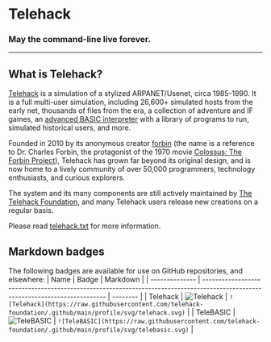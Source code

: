 # **Telehack**

### May the command-line live forever.

<hr>

## What is Telehack?

[Telehack](https://telehack.com/) is a simulation of a stylized ARPANET/Usenet, circa 1985-1990.  It is a full multi-user simulation, including 26,600+ simulated hosts from the early net, thousands of files from the era, a collection of adventure and IF games, an [advanced BASIC interpreter](https://github.com/telehack-foundation/.github/blob/main/basic.md) with a library of programs to run, simulated historical users, and more.

Founded in 2010 by its anonymous creator [forbin](https://github.com/telehack/) (the name is a reference to Dr. Charles Forbin, the protagonist of the 1970 movie [Colossus: The Forbin Project](https://en.wikipedia.org/wiki/Colossus:_The_Forbin_Project)), Telehack has grown far beyond its original design, and is now home to a lively community of over 50,000 programmers, technology enthusiasts, and curious explorers.

The system and its many components are still actively maintained by [The Telehack Foundation](https://github.com/orgs/telehack-foundation/people/), and many Telehack users release new creations on a regular basis.

Please read [telehack.txt](https://telehack.com/telehack.html) for more information.

## Markdown badges

The following badges are available for use on GitHub repositories, and elsewhere:
| Name           | Badge                                                                                                                          | Markdown                                                                                                     |
| -------------- | ------------------------------------------------------------------------------------------------------------------------------ | --------                                                                                                     |
| Telehack       | ![Telehack](https://raw.githubusercontent.com/telehack-foundation/.github/main/profile/svg/telehack.svg)                       | `![Telehack](https://raw.githubusercontent.com/telehack-foundation/.github/main/profile/svg/telehack.svg)`   |
| TeleBASIC      | ![TeleBASIC](https://raw.githubusercontent.com/telehack-foundation/.github/main/profile/svg/telebasic.svg)                     | `![TeleBASIC](https://raw.githubusercontent.com/telehack-foundation/.github/main/profile/svg/telebasic.svg)` |
